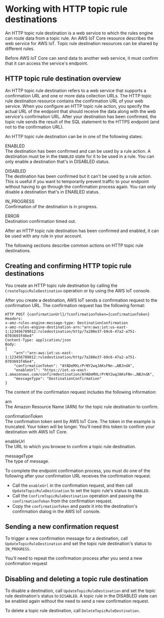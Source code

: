 # Working with HTTP topic rule destinations<a name="rule-destination"></a>

An HTTP topic rule destination is a web service to which the rules engine can route data from a topic rule\. An AWS IoT Core resource describes the web service for AWS IoT\. Topic rule destination resources can be shared by different rules\.

Before AWS IoT Core can send data to another web service, it must confirm that it can access the service's endpoint\.

## HTTP topic rule destination overview<a name="rule-destination-http"></a>

An HTTP topic rule destination refers to a web service that supports a confirmation URL and one or more data collection URLs\. The HTTP topic rule destination resource contains the confirmation URL of your web service\. When you configure an HTTP topic rule action, you specify the actual URL of the endpoint that should receive the data along with the web service's confirmation URL\. After your destination has been confirmed, the topic rule sends the result of the SQL statement to the HTTPS endpoint \(and not to the confirmation URL\)\.

An HTTP topic rule destination can be in one of the following states:

ENABLED  
The destination has been confirmed and can be used by a rule action\. A destination must be in the `ENABLED` state for it to be used in a rule\. You can only enable a destination that's in DISABLED status\.

DISABLED  
The destination has been confirmed but it can't be used by a rule action\. This is useful if you want to temporarily prevent traffic to your endpoint without having to go through the confirmation process again\. You can only disable a destination that's in ENABLED status\.

IN\_PROGRESS  
Confirmation of the destination is in progress\.

ERROR  
Destination confirmation timed out\.

After an HTTP topic rule destination has been confirmed and enabled, it can be used with any rule in your account\.

The following sections describe common actions on HTTP topic rule destinations\.

## Creating and confirming HTTP topic rule destinations<a name="rule-destination-http-creating"></a>

You create an HTTP topic rule destination by calling the `CreateTopicRuleDestination` operation or by using the AWS IoT console\.

After you create a destination, AWS IoT sends a confirmation request to the confirmation URL\. The confirmation request has the following format:

```
HTTP POST {confirmationUrl}/?confirmationToken={confirmationToken}
Headers:
x-amz-rules-engine-message-type: DestinationConfirmation
x-amz-rules-engine-destination-arn:"arn:aws:iot:us-east-1:123456789012:ruledestination/http/7a280e37-b9c6-47a2-a751-0703693f46e4"
Content-Type: application/json
Body:
{
    "arn":"arn:aws:iot:us-east-1:123456789012:ruledestination/http/7a280e37-b9c6-47a2-a751-0703693f46e4",  
    "confirmationToken": "AYADeMXLrPrNY2wqJAKsFNn-…NBJndA",
    "enableUrl": "https://iot.us-east-1.amazonaws.com/confirmdestination/AYADeMXLrPrNY2wqJAKsFNn-…NBJndA",
    "messageType": "DestinationConfirmation"
}
```

The content of the confirmation request includes the following information:

arn  
The Amazon Resource Name \(ARN\) for the topic rule destination to confirm\.

confirmationToken  
The confirmation token sent by AWS IoT Core\. The token in the example is truncated\. Your token will be longer\. You'll need this token to confirm your destination with AWS IoT Core\.

enableUrl  
The URL to which you browse to confirm a topic rule destination\.

messageType  
The type of message\.

To complete the endpoint confirmation process, you must do one of the following after your confirmation URL receives the confirmation request\.
+ Call the `enableUrl` in the confirmation request, and then call `UpdateTopicRuleDestination` to set the topic rule's status to `ENABLED`\. 
+ Call the `ConfirmTopicRuleDestination` operation and passing the `confirmationToken` from the confirmation request\.
+ Copy the `confirmationToken` and paste it into the destination's confirmation dialog in the AWS IoT console\.

## Sending a new confirmation request<a name="trigger-confirm"></a>

To trigger a new confirmation message for a destination, call `UpdateTopicRuleDestination` and set the topic rule destination's status to `IN_PROGRESS`\. 

You'll need to repeat the confirmation process after you send a new confirmation request

## Disabling and deleting a topic rule destination<a name="rule-destination-http-deleting"></a>

To disable a destination, call `UpdateTopicRuleDestination` and set the topic rule destination's status to `DISABLED`\. A topic rule in the DISABLED state can be enabled again without the need to send a new confirmation request\.

To delete a topic rule destination, call `DeleteTopicRuleDestination`\.